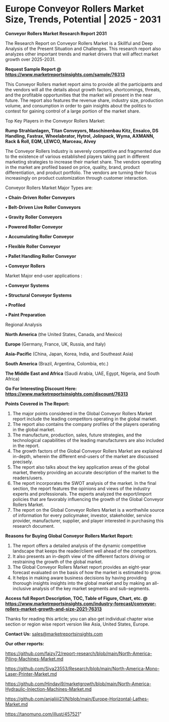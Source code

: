 # Europe Conveyor Rollers Market Size, Trends, Potential | 2025 - 2031

<strong>Conveyor Rollers Market Research Report 2031</strong>

The Research Report on Conveyor Rollers Market is a Skillful and Deep Analysis of the Present Situation and Challenges. This research report also analyzes other important trends and market drivers that will affect market growth over 2025-2031.

<strong>Request Sample Report @ <a href=https://www.marketreportsinsights.com/sample/76313>https://www.marketreportsinsights.com/sample/76313</a></strong>

This Conveyor Rollers market report aims to provide all the participants and the vendors will all the details about growth factors, shortcomings, threats, and the profitable opportunities that the market will present in the near future. The report also features the revenue share, industry size, production volume, and consumption in order to gain insights about the politics to contest for gaining control of a large portion of the market share.

Top Key Players in the Conveyor Rollers Market:

<strong>Rump Strahlanlagen, Titan Conveyors, Maschinenbau Kitz, Ensalco, DS Handling, Fastrax, Wheelabrator, Hytrol, Jolinpack, Wyma, AXMANN, Rack & Roll, EQM, LEWCO, Marceau, Alvey</strong>

The Conveyor Rollers Industry is severely competitive and fragmented due to the existence of various established players taking part in different marketing strategies to increase their market share. The vendors operating in the market are profiled based on price, quality, brand, product differentiation, and product portfolio. The vendors are turning their focus increasingly on product customization through customer interaction.

Conveyor Rollers Market Major Types are:

<strong>• Chain-Driven Roller Conveyors

• Belt-Driven Live Roller Conveyors

• Gravity Roller Conveyors

• Powered Roller Conveyor

• Accumulating Roller Conveyor

• Flexible Roller Conveyor

• Pallet Handling Roller Conveyor

• Conveyor Rollers</strong>

Market Major end-user applications :

<strong>• Conveyor Systems

• Structural Conveyor Systems

• Profiled

• Paint Preparation</strong>

Regional Analysis

</u><strong><b>North America</b></strong> (the United States, Canada, and Mexico)

<strong><b>Europe </b></strong>(Germany, France, UK, Russia, and Italy)

<strong><b>Asia-Pacific</b></strong> (China, Japan, Korea, India, and Southeast Asia)

<strong><b>South America</b></strong> (Brazil, Argentina, Colombia, etc.)

<strong><b>The Middle East and Africa</b></strong> (Saudi Arabia, UAE, Egypt, Nigeria, and South Africa)

<strong>Go For Interesting Discount Here: <a href=https://www.marketreportsinsights.com/discount/76313>https://www.marketreportsinsights.com/discount/76313</a></strong>

<strong>Points Covered in The Report:</strong>
<ol>
  <li>The major points considered in the Global Conveyor Rollers Market report include the leading competitors operating in the global market.</li>
  <li>The report also contains the company profiles of the players operating in the global market.</li>
  <li>The manufacture, production, sales, future strategies, and the technological capabilities of the leading manufacturers are also included in the report.</li>
  <li>The growth factors of the Global Conveyor Rollers Market are explained in-depth, wherein the different end-users of the market are discussed precisely.</li>
  <li>The report also talks about the key application areas of the global market, thereby providing an accurate description of the market to the readers/users.</li>
  <li>The report incorporates the SWOT analysis of the market. In the final section, the report features the opinions and views of the industry experts and professionals. The experts analyzed the export/import policies that are favorably influencing the growth of the Global Conveyor Rollers Market.</li>
  <li>The report on the Global Conveyor Rollers Market is a worthwhile source of information for every policymaker, investor, stakeholder, service provider, manufacturer, supplier, and player interested in purchasing this research document.</li>
</ol>
<strong>Reasons for Buying Global Conveyor Rollers Market Report:</strong>

<ol>
  <li>The report offers a detailed analysis of the dynamic competitive landscape that keeps the reader/client well ahead of the competitors.</li>
  <li>It also presents an in-depth view of the different factors driving or restraining the growth of the global market.</li>
  <li>The Global Conveyor Rollers Market report provides an eight-year forecast evaluated on the basis of how the market is estimated to grow.</li>
  <li>It helps in making aware business decisions by having providing thorough insights insights into the global market and by making an all-inclusive analysis of the key market segments and sub-segments.</li>
</ol>
<strong>Access full Report Description, TOC, Table of Figure, Chart, etc. @ <a href=https://www.marketreportsinsights.com/industry-forecast/conveyor-rollers-market-growth-and-size-2021-76313>https://www.marketreportsinsights.com/industry-forecast/conveyor-rollers-market-growth-and-size-2021-76313</a></strong>


Thanks for reading this article; you can also get individual chapter wise section or region wise report version like Asia, United States, Europe.

<strong>Contact Us:</strong>
sales@marketreportsinsights.com

<strong>Our other reports:</strong>

<a href=https://github.com/faizy72/report-research/blob/main/North-America-Piling-Machines-Market.md>https://github.com/faizy72/report-research/blob/main/North-America-Piling-Machines-Market.md</a>

<a href=https://github.com/Siya23553/Research/blob/main/North-America-Mono-Laser-Printer-Market.md>https://github.com/Siya23553/Research/blob/main/North-America-Mono-Laser-Printer-Market.md</a>

<a href=https://github.com/Hindavi9/marketgrowth/blob/main/North-America-Hydraulic-Injection-Machines-Market.md>https://github.com/Hindavi9/marketgrowth/blob/main/North-America-Hydraulic-Injection-Machines-Market.md</a>

<a href=https://github.com/anjaliiii21/N/blob/main/Europe-Horizontal-Lathes-Market.md>https://github.com/anjaliiii21/N/blob/main/Europe-Horizontal-Lathes-Market.md</a>

<a href=https://tanomuno.com/illust/457521>https://tanomuno.com/illust/457521</a>"
